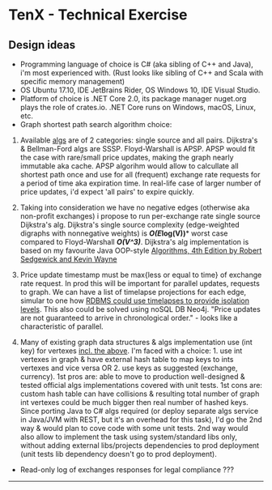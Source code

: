 # TenX - Technical Exercise

## Design ideas

+ Programming language of choice is C# (aka sibling of C++ and Java), i'm most experienced with. (Rust looks like sibling of C++ and Scala with specific memory management)
+ OS Ubuntu 17.10, IDE JetBrains Rider, OS Windows 10, IDE Visual Studio.
+ Platform of choice is .NET Core 2.0, its package manager nuget.org plays the role of crates.io. .NET Core runs on Windows, macOS, Linux, etc.
+ Graph shortest path search algorithm choice:  

1. Available [algs](https://cs.stackexchange.com/questions/2942/am-i-right-about-the-differences-between-floyd-warshall-dijkstra-and-bellman-fo) are of 2 categories: single source and all pairs. Dijkstra's & Bellman-Ford algs are SSSP. Floyd-Warshall is APSP. APSP would fit the case with rare/small price updates, making the graph nearly immutable aka cache. APSP algorihm would allow to calcullate all shortest path once and use for all (frequent) exchange rate requests for a period of time aka expiration time. In real-life case of larger number of price updates, i'd expect 'all pairs' to expire quickly. 

2. Taking into consideration we have no negative edges (otherwise aka non-profit exchanges) i propose to run per-exchange rate single source Dijkstra's alg. Dijkstra's single source complexity (edge-weighted digraphs with nonnegative weights) is ***O(E*log(V))*** worst case compared to Floyd-Warshall ***O(V^3)***.
Dijkstra's alg implementation is based on my favourite Java OOP-style [Algorithms, 4th Edition by Robert Sedgewick and Kevin Wayne](https://algs4.cs.princeton.edu/44sp/)

3.  Price update timestamp must be max{less or equal to time} of exchange rate request. In prod this will be important for parallel updates, requests to graph. We can have a list of timelapse projections for each edge, simular to one how [RDBMS could use timelapses to provide isolation levels](https://en.wikipedia.org/wiki/Timestamp-based_concurrency_control). This also could be solved using noSQL DB Neo4j. "Price updates are not guaranteed to arrive in chronological order." - looks like a characteristic of parallel.

4. Many of existing graph data structures & algs implementation use (int key) for vertexes [incl. the above](https://algs4.cs.princeton.edu/44sp/). I'm faced with a choice: 1. use int vertexes in graph & have external hash table to map keys to ints vertexes and vice versa OR 2. use keys as suggested (exchange, currency). 1st pros are: able to move to production well-designed & tested official algs implementations covered with unit tests. 1st cons are: custom hash table can have collisions & resulting total number of graph int vertexes could be much bigger then real number of hashed keys. Since porting Java to C# algs required (or deploy separate algs service in Java/JVM with REST, but it's an overhead for this task), I'd go the 2nd way & would plan to cove code with some unit tests. 2nd way would also allow to implement the task using system/standard libs only, without adding external libs/projects dependencies to prod deployment (unit tests lib dependency doesn't go to prod deployment).

+ Read-only log of exchanges responses for legal compliance ???

---

